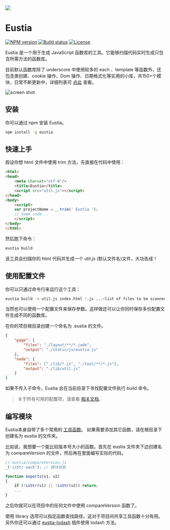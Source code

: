 <a href="https://eustia.github.io/" target="_blank">
    <img src="http://7xn2zy.com1.z0.glb.clouddn.com/github_eustia.jpg">
</a>

# Eustia

[![NPM version][npm-image]][npm-url]
[![Build status][travis-image]][travis-url]
[![License][license-image]][npm-url]

[npm-image]: https://img.shields.io/npm/v/eustia.svg
[npm-url]: https://npmjs.org/package/eustia
[travis-image]: https://img.shields.io/travis/liriliri/eustia.svg
[travis-url]: https://travis-ci.org/liriliri/eustia
[license-image]: https://img.shields.io/npm/l/eustia.svg

Eustia 是一个用于生成 JavaScript 函数库的工具。它能够扫描代码实时生成只包含所需方法的函数库。

目前默认函数库除了 underscore 中使用较多的 each 、template 等函数外，还包含类创建、cookie 操作、Dom 操作、日期格式化等实用的小库，共150+个模块，日常不断更新中，详细列表可 [点此](http://eustia.liriliri.io/module.html) 查看。

![screen shot](http://7xn2zy.com1.z0.glb.clouddn.com/eustia_screenshot.gif)

## 安装

你可以通过 npm 安装 Eustia。

```bash
npm install -g eustia
```

## 快速上手

假设你想 html 文件中使用 trim 方法，先直接在代码中使用：

```html
<html>
<head>
    <meta charset="utf-8"/>
    <title>Eustia</title>
    <script src="util.js"></script>
</head>
<body>
    <script>
    var projectName = _.trim(' Eustia ');
    // Some code...
    </script>
</body>
</html>
```

然后跑下命令：

```bash
eustia build
```

该工具会扫描你的 html 代码并生成一个 util.js (默认文件名)文件，大功告成！

## 使用配置文件

你可以只通过命令行来运行这个工具：

```bash
eustia build -o util.js index.html *.js ...<list of files to be scanned>
```

当然也可以使用一个配置文件来保存参数。这样做还可以让你同时保存多份配置文件生成不同的函数库。

在你的项目根目录创建一个命名为 .eustia 的文件。

```json
{
    "page": {
        "files": "./layout/**/*.jade",
        "output": "./static/js/eustia.js"
    },
    "node": {
        "files": ["./lib/*.js", "./tool/**/*.js"],
        "output": "./lib/util.js"
    }
}
```

如果不传入子命令，Eustia 会在当前目录下寻找配置文件执行 build 命令。

> 关于所有可用的配置项，请查看 [相关文档](https://eustia.liriliri.github.io/docs.html#commands)。

## 编写模块

Eustia本身自带了多个常用的 [工具函数](https://eustia.liriliri.github.io/module.html)。
如果需要添加其它函数，请在根目录下创建名为 eustia 的文件夹。

比如说，我想要一个能比较版本号大小的函数。首先在 eustia 文件夹下边创建名为 compareVersion 的文件，然后再在里面编写实际的代码。

```javascript
// eustia/compareVersion.js
_('isStr each'); // 模块依赖

function exports(v1, v2)
{
    if (!isStr(v1) || !isStr(v2)) return;
    ...
}
```

之后你就可以在项目中的任何文件中使用 compareVersion 函数了。

使用 library 选项可以指定函数查找路径，这对于项目间共享工具函数十分有用。另外你还可以通过 [eustia-lodash](https://github.com/liriliri/eustia-lodash) 插件使用 lodash 方法。

